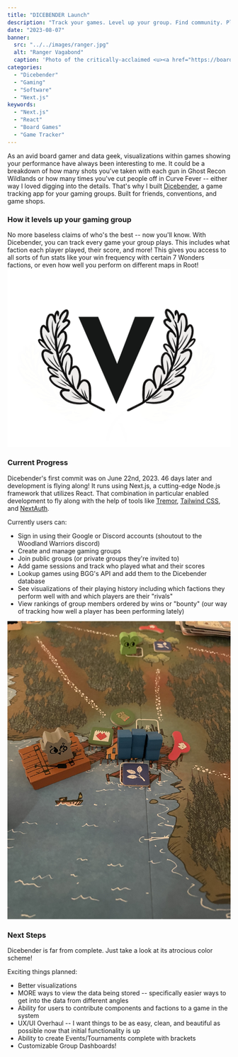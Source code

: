 ```yaml
---
title: "DICEBENDER Launch"
description: "Track your games. Level up your group. Find community. Play Together. Win."
date: "2023-08-07"
banner:
  src: "../../images/ranger.jpg"
  alt: "Ranger Vagabond"
  caption: 'Photo of the critically-acclaimed <u><a href="https://boardgamegeek.com/boardgame/237182/root">Root board game</a></u>'
categories:
  - "Dicebender"
  - "Gaming"
  - "Software"
  - "Next.js"
keywords:
  - "Next.js"
  - "React"
  - "Board Games"
  - "Game Tracker"
---
```


As an avid board gamer and data geek, visualizations within games showing your performance have always been interesting to me. It could be a breakdown of how many shots you've taken with each gun in Ghost Recon Wildlands or how many times you've cut people off in Curve Fever -- either way I loved digging into the details. That's why I built <u><a href="https://dicebender.com/" target="_blank">Dicebender</a></u>, a game tracking app for your gaming groups. Built for friends, conventions, and game shops.

### How it levels up your gaming group
No more baseless claims of who's the best -- now you'll know. With Dicebender, you can track every game your group plays. This includes what faction each player played, their score, and more! This gives you access to all sorts of fun stats like your win frequency with certain 7 Wonders factions, or even how well you perform on different maps in Root!
![Initial mockups of Dicebender were called 'Victor'](../../images/victor_v.png "Initial mockups of Dicebender were called 'Victor'")

### Current Progress
Dicebender's first commit was on June 22nd, 2023. 46 days later and development is flying along! It runs using Next.js, a cutting-edge Node.js framework that utilizes React. That combination in particular enabled development to fly along with the help of tools like <u><a href="https://www.tremor.so/" target="_blank">Tremor</a></u>, <u><a href="https://tailwindcss.com/" target="_blank">Tailwind CSS</a></u>, and <u><a href="https://next-auth.js.org/" target="_blank">NextAuth</a></u>.

Currently users can:
- Sign in using their Google or Discord accounts (shoutout to the Woodland Warriors discord)
- Create and manage gaming groups
- Join public groups (or private groups they're invited to)
- Add game sessions and track who played what and their scores
- Lookup games using BGG's API and add them to the Dicebender database
- See visualizations of their playing history including which factions they perform well with and which players are their "rivals"
- View rankings of group members ordered by wins or "bounty" (our way of tracking how well a player has been performing lately)

<!-- Interestingly enough, initial concepts for Dicebender were actually built using the Symfony PHP framework (under a different name at the time: "Victor"). -->

![Ranger Vagabond](../../images/ferry.jpg "The vagabond steals the game...again")

### Next Steps
Dicebender is far from complete. Just take a look at its atrocious color scheme!

Exciting things planned:
- Better visualizations
- MORE ways to view the data being stored -- specifically easier ways to get into the data from different angles
- Ability for users to contribute components and factions to a game in the system
- UX/UI Overhaul -- I want things to be as easy, clean, and beautiful as possible now that initial functionality is up
- Ability to create Events/Tournaments complete with brackets
- Customizable Group Dashboards!